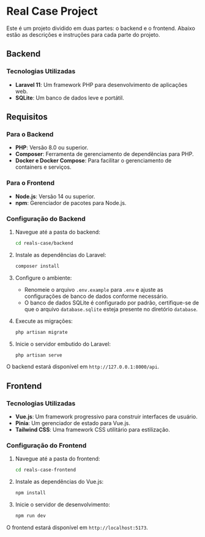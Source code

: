 # Real Case Project

Este é um projeto dividido em duas partes: o backend e o frontend. Abaixo estão as descrições e instruções para cada parte do projeto.

## Backend

### Tecnologias Utilizadas
- **Laravel 11**: Um framework PHP para desenvolvimento de aplicações web.
- **SQLite**: Um banco de dados leve e portátil.

## Requisitos

### Para o Backend
- **PHP**: Versão 8.0 ou superior.
- **Composer**: Ferramenta de gerenciamento de dependências para PHP.
- **Docker e Docker Compose**: Para facilitar o gerenciamento de containers e serviços.

### Para o Frontend
- **Node.js**: Versão 14 ou superior.
- **npm**: Gerenciador de pacotes para Node.js.

### Configuração do Backend

1. Navegue até a pasta do backend:
    ```bash
    cd reals-case/backend
    ```

2. Instale as dependências do Laravel:
    ```bash
    composer install
    ```

3. Configure o ambiente:
    - Renomeie o arquivo `.env.example` para `.env` e ajuste as configurações de banco de dados conforme necessário.
    - O banco de dados SQLite é configurado por padrão, certifique-se de que o arquivo `database.sqlite` esteja presente no diretório `database`.

4. Execute as migrações:
    ```bash
    php artisan migrate
    ```

5. Inicie o servidor embutido do Laravel:
    ```bash
    php artisan serve
    ```

O backend estará disponível em `http://127.0.0.1:8000/api`.

## Frontend

### Tecnologias Utilizadas
- **Vue.js**: Um framework progressivo para construir interfaces de usuário.
- **Pinia**: Um gerenciador de estado para Vue.js.
- **Tailwind CSS**: Uma framework CSS utilitário para estilização.

### Configuração do Frontend

1. Navegue até a pasta do frontend:
    ```bash
    cd reals-case-frontend
    ```

2. Instale as dependências do Vue.js:
    ```bash
    npm install
    ```

3. Inicie o servidor de desenvolvimento:
    ```bash
    npm run dev
    ```

O frontend estará disponível em `http://localhost:5173`.
